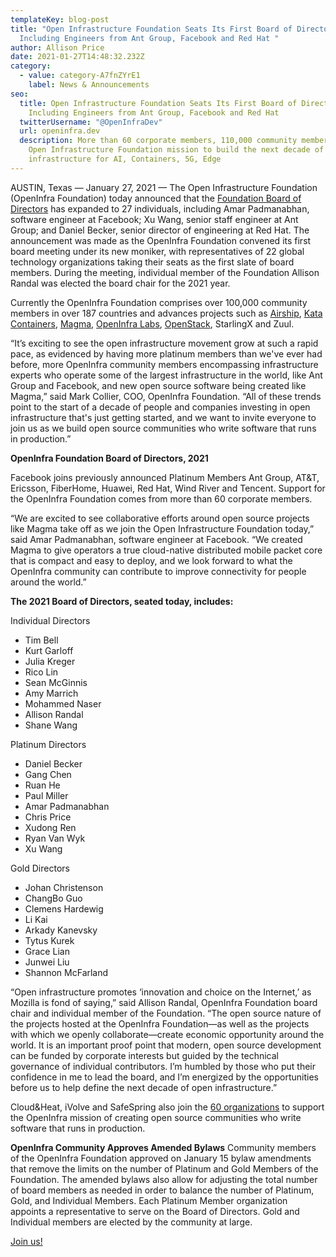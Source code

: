 ```yaml
---
templateKey: blog-post
title: "Open Infrastructure Foundation Seats Its First Board of Directors,
  Including Engineers from Ant Group, Facebook and Red Hat "
author: Allison Price
date: 2021-01-27T14:48:32.232Z
category:
  - value: category-A7fnZYrE1
    label: News & Announcements
seo:
  title: Open Infrastructure Foundation Seats Its First Board of Directors,
    Including Engineers from Ant Group, Facebook and Red Hat
  twitterUsername: "@OpenInfraDev"
  url: openinfra.dev
  description: More than 60 corporate members, 110,000 community members support
    Open Infrastructure Foundation mission to build the next decade of
    infrastructure for AI, Containers, 5G, Edge
---
```

AUSTIN, Texas — January 27, 2021 — The Open Infrastructure Foundation (OpenInfra Foundation) today announced that the [Foundation Board of Directors](https://openinfra.dev/about/board/) has expanded to 27 individuals, including Amar Padmanabhan, software engineer at Facebook; Xu Wang, senior staff engineer at Ant Group; and Daniel Becker, senior director of engineering at Red Hat. The announcement was made as the OpenInfra Foundation convened its first board meeting under its new moniker, with representatives of 22 global technology organizations taking their seats as the first slate of board members. During the meeting, individual member of the Foundation Allison Randal was elected the board chair for the 2021 year.

Currently the OpenInfra Foundation comprises over 100,000 community members in over 187 countries and advances projects such as [Airship](airshipit.org), [Kata Containers](katacontainers.io), [Magma](magmacore.org), [OpenInfra Labs](openinfralabs.org), [OpenStack](openstack.org), StarlingX and Zuul. 

“It’s exciting to see the open infrastructure movement grow at such a rapid pace, as evidenced by having more platinum members than we've ever had before, more OpenInfra community members encompassing infrastructure experts who operate some of the largest infrastructure in the world, like Ant Group and Facebook, and new open source software being created like Magma,” said Mark Collier, COO, OpenInfra Foundation. “All of these trends point to the start of a decade of people and companies investing in open infrastructure that's just getting started, and we want to invite everyone to join us as we build open source communities who write software that runs in production.”

**OpenInfra Foundation Board of Directors, 2021**

Facebook joins previously announced Platinum Members Ant Group, AT&T, Ericsson, FiberHome, Huawei, Red Hat, Wind River and Tencent. Support for the OpenInfra Foundation comes from more than 60 corporate members. 

“We are excited to see collaborative efforts around open source projects like Magma take off as we join the Open Infrastructure Foundation today,” said Amar Padmanabhan, software engineer at Facebook. “We created Magma to give operators a true cloud-native distributed mobile packet core that is compact and easy to deploy, and we look forward to what the OpenInfra community can contribute to improve connectivity for people around the world.”

**The 2021 Board of Directors, seated today, includes:**

Individual Directors

* Tim Bell 
* Kurt Garloff 
* Julia Kreger
* Rico Lin
* Sean McGinnis 
* Amy Marrich 
* Mohammed Naser 
* Allison Randal 
* Shane Wang 

Platinum Directors

* Daniel Becker 
* Gang Chen 
* Ruan He 
* Paul Miller 
* Amar Padmanabhan 
* Chris Price
* Xudong Ren
* Ryan Van Wyk
* Xu Wang

Gold Directors

* Johan Christenson
* ChangBo Guo 
* Clemens Hardewig 
* Li Kai
* Arkady Kanevsky 
* Tytus Kurek 
* Grace Lian 
* Junwei Liu
* Shannon McFarland 

“Open infrastructure promotes ‘innovation and choice on the Internet,’ as Mozilla is fond of saying,” said Allison Randal, OpenInfra Foundation board chair and individual member of the Foundation. “The open source nature of the projects hosted at the OpenInfra Foundation—as well as the projects with which we openly collaborate—create economic opportunity around the world. It is an important proof point that modern, open source development can be funded by corporate interests but guided by the technical governance of individual contributors. I’m humbled by those who put their confidence in me to lead the board, and I’m energized by the opportunities before us to help define the next decade of open infrastructure.”

Cloud&Heat, iVolve and SafeSpring also join the [60 organizations](https://openinfra.dev/companies/) to support the OpenInfra mission of creating open source communities who write software that runs in production. 

**OpenInfra Community Approves Amended Bylaws** 
Community members of the OpenInfra Foundation approved on January 15 bylaw amendments that remove the limits on the number of Platinum and Gold Members of the Foundation. The amended bylaws also allow for adjusting the total number of board members as needed in order to balance the number of Platinum, Gold, and Individual Members. Each Platinum Member organization appoints a representative to serve on the Board of Directors. Gold and Individual members are elected by the community at large.

[Join us!](https://openinfra.dev/join)